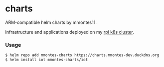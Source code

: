 # charts

ARM-compatible helm charts by mmontes11. 

Infrastructure and applications deployed on my [rpi k8s cluster](https://itnext.io/deploying-a-microservice-oriented-application-to-kubernetes-from-zero-to-production-416a173a8505).


### Usage

```bash
$ helm repo add mmontes-charts https://charts.mmontes-dev.duckdns.org
$ helm install iot mmontes-charts/iot
```

